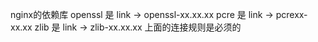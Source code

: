nginx的依赖库
openssl 是 link -> openssl-xx.xx.xx
pcre 是 link -> pcrexx-xx.xx
zlib 是 link -> zlib-xx.xx.xx
上面的连接规则是必须的
